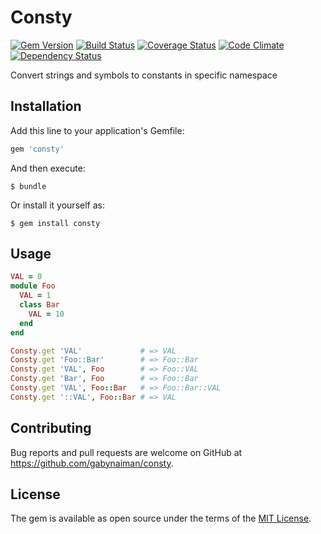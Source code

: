 # Consty

[![Gem Version](https://badge.fury.io/rb/consty.svg)](https://rubygems.org/gems/consty)
[![Build Status](https://travis-ci.org/gabynaiman/consty.svg?branch=master)](https://travis-ci.org/gabynaiman/consty)
[![Coverage Status](https://coveralls.io/repos/github/gabynaiman/consty/badge.svg?branch=master)](https://coveralls.io/github/gabynaiman/consty?branch=master)
[![Code Climate](https://codeclimate.com/github/gabynaiman/consty.svg)](https://codeclimate.com/github/gabynaiman/consty)
[![Dependency Status](https://gemnasium.com/gabynaiman/consty.svg)](https://gemnasium.com/gabynaiman/consty)

Convert strings and symbols to constants in specific namespace

## Installation

Add this line to your application's Gemfile:

```ruby
gem 'consty'
```

And then execute:

    $ bundle

Or install it yourself as:

    $ gem install consty

## Usage

```ruby
VAL = 0
module Foo
  VAL = 1
  class Bar
    VAL = 10
  end
end

Consty.get 'VAL'             # => VAL
Consty.get 'Foo::Bar'        # => Foo::Bar
Consty.get 'VAL', Foo        # => Foo::VAL
Consty.get 'Bar', Foo        # => Foo::Bar
Consty.get 'VAL', Foo::Bar   # => Foo::Bar::VAL
Consty.get '::VAL', Foo::Bar # => VAL
```

## Contributing

Bug reports and pull requests are welcome on GitHub at https://github.com/gabynaiman/consty.


## License

The gem is available as open source under the terms of the [MIT License](http://opensource.org/licenses/MIT).

